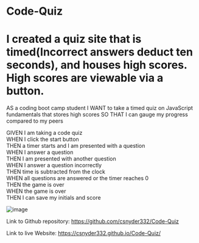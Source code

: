 # Code-Quiz

# I created a quiz site that is timed(Incorrect answers deduct ten seconds), and houses high scores. High scores are viewable via a button. 

AS a coding boot camp student
I WANT to take a timed quiz on JavaScript fundamentals that stores high scores
SO THAT I can gauge my progress compared to my peers

  GIVEN I am taking a code quiz  
   WHEN I click the start button  
  THEN a timer starts and I am presented with a question  
   WHEN I answer a question  
  THEN I am presented with another question  
   WHEN I answer a question incorrectly  
  THEN time is subtracted from the clock  
   WHEN all questions are answered or the timer reaches 0  
  THEN the game is over  
   WHEN the game is over  
  THEN I can save my initials and score  

![image](https://user-images.githubusercontent.com/95385092/150652606-f22d5b49-5090-4b87-9166-095a789a004d.png)



Link to Github repository: https://github.com/csnyder332/Code-Quiz

Link to live Website: https://csnyder332.github.io/Code-Quiz/
